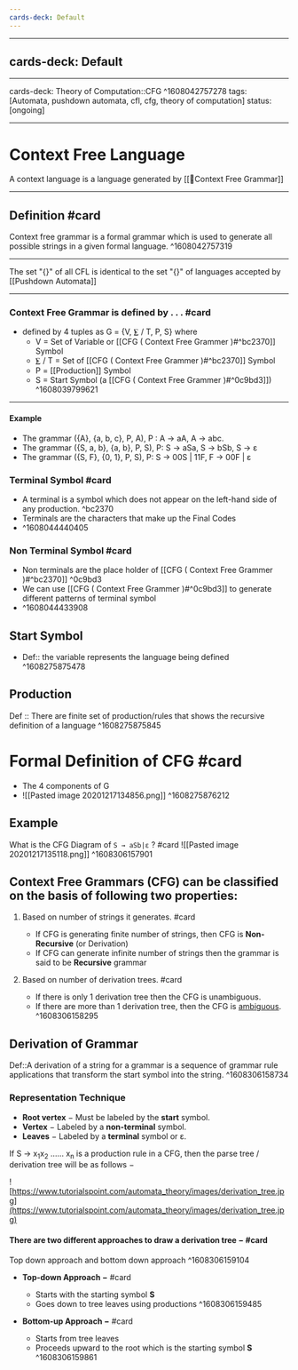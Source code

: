 ```yaml
---
cards-deck: Default
---
```


---
cards-deck: Default
---

---
cards-deck: Theory of Computation::CFG
^1608042757278
tags: [Automata, pushdown automata, cfl, cfg, theory of computation]
status: [ongoing] 

---
# Context Free Language
 A context language is a language generated by [[🔑Context Free Grammar]]
 
 ---
## Definition #card
Context free grammar is a formal grammar which is used to generate all possible strings in a given formal language.
^1608042757319

---
The set "{}" of all CFL is identical to the set  "{}" of languages accepted by [[Pushdown Automata]]

---
 ### **Context Free Grammar** is defined by . . . #card
- defined by 4 tuples as G = {V, ⨊ / T, P, S} where
	- V = Set of  Variable or [[CFG ( Context Free Grammer )#^bc2370]] Symbol
	- ⨊ / T  = Set of [[CFG ( Context Free Grammer )#^bc2370]] Symbol
	- P = [[Production]] Symbol 
	- S = Start Symbol (a [[CFG ( Context Free Grammer )#^0c9bd3]])
^1608039799621

---
#### Example
*   The grammar ({A}, {a, b, c}, P, A), P : A → aA, A → abc.
*   The grammar ({S, a, b}, {a, b}, P, S), P: S → aSa, S → bSb, S → ε
*   The grammar ({S, F}, {0, 1}, P, S), P: S → 00S | 11F, F → 00F | ε


### Terminal Symbol #card
- A terminal is a symbol which does not appear on the left-hand side of any production. ^bc2370
- Terminals are the characters that make up the Final Codes
- ^1608044440405

### Non Terminal Symbol #card
- Non terminals are the place holder of [[CFG ( Context Free Grammer )#^bc2370]]  ^0c9bd3
-  We can use [[CFG ( Context Free Grammer )#^0c9bd3]] to generate different patterns of terminal symbol
- ^1608044433908

## Start Symbol  
- Def:: the variable represents the language being defined
^1608275875478

## Production
Def :: There are finite set of production/rules that shows the recursive definition of a language
^1608275875845

# Formal Definition of CFG #card 
- The 4 components of G
- ![[Pasted image 20201217134856.png]]
^1608275876212

## Example 
What is the CFG Diagram of `S → aSb|ε` ? #card 
![[Pasted image 20201217135118.png]]
^1608306157901

## **Context Free Grammars** (CFG) can be classified on the basis of following two properties:

1) Based on number of strings it generates. #card 
	- If CFG is generating finite number of strings, then CFG is **Non-Recursive** (or Derivation)
	- If CFG can generate infinite number of strings then the grammar is said to be **Recursive** grammar

2) Based on number of derivation trees. #card
	- If there is only 1 derivation tree then the CFG is unambiguous.
	- If there are more than 1 derivation tree, then the CFG is [ambiguous](https://www.geeksforgeeks.org/ambiguous-grammar/).
^1608306158295

## Derivation of Grammar
Def::A derivation of a string for a grammar is a sequence of grammar rule applications that transform the start symbol into the string.
^1608306158734

<!--ignore-->
### Representation Technique
- **Root vertex** − Must be labeled by the **start** symbol.
- **Vertex** − Labeled by a **non-terminal** symbol.    
- **Leaves** − Labeled by a **terminal** symbol or ε.
    

If S → x<sub>1</sub>x<sub>2</sub> …… x<sub>n</sub> is a production rule in a CFG, then the parse tree / derivation tree will be as follows −

![https://www.tutorialspoint.com/automata_theory/images/derivation_tree.jpg](https://www.tutorialspoint.com/automata_theory/images/derivation_tree.jpg)

#### There are two different approaches to draw a derivation tree − #card
Top down approach and bottom down approach 
^1608306159104

- **Top-down Approach −** #card
	- Starts with the starting symbol **S**
	- Goes down to tree leaves using productions
^1608306159485

- **Bottom-up Approach −** #card
	- Starts from tree leaves
	- Proceeds upward to the root which is the starting symbol **S**
^1608306159861

